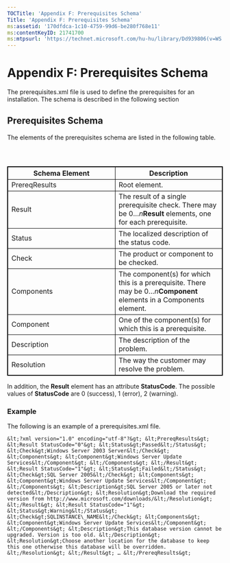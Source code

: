 ```yaml
---
TOCTitle: 'Appendix F: Prerequisites Schema'
Title: 'Appendix F: Prerequisites Schema'
ms:assetid: '170dfdca-1c10-4759-99d6-be280f768e11'
ms:contentKeyID: 21741700
ms:mtpsurl: 'https://technet.microsoft.com/hu-hu/library/Dd939806(v=WS.10)'
---
```


Appendix F: Prerequisites Schema
================================

The prerequisites.xml file is used to define the prerequisites for an installation. The schema is described in the following section

Prerequisites Schema
--------------------

The elements of the prerequisites schema are listed in the following table.

###  

 
<table style="border:1px solid black;">
<colgroup>
<col width="50%" />
<col width="50%" />
</colgroup>
<thead>
<tr class="header">
<th style="border:1px solid black;" >Schema Element</th>
<th style="border:1px solid black;" >Description</th>
</tr>
</thead>
<tbody>
<tr class="odd">
<td style="border:1px solid black;">PrereqResults</td>
<td style="border:1px solid black;">Root element.</td>
</tr>
<tr class="even">
<td style="border:1px solid black;">Result</td>
<td style="border:1px solid black;">The result of a single prerequisite check. There may be 0…<em>n</em><strong>Result</strong> elements, one for each prerequisite.</td>
</tr>
<tr class="odd">
<td style="border:1px solid black;">Status</td>
<td style="border:1px solid black;">The localized description of the status code.</td>
</tr>
<tr class="even">
<td style="border:1px solid black;">Check</td>
<td style="border:1px solid black;">The product or component to be checked.</td>
</tr>
<tr class="odd">
<td style="border:1px solid black;">Components</td>
<td style="border:1px solid black;">The component(s) for which this is a prerequisite. There may be 0…<em>n</em><strong>Component</strong> elements in a Components element.</td>
</tr>
<tr class="even">
<td style="border:1px solid black;">Component</td>
<td style="border:1px solid black;">One of the component(s) for which this is a prerequisite.</td>
</tr>
<tr class="odd">
<td style="border:1px solid black;">Description</td>
<td style="border:1px solid black;">The description of the problem.</td>
</tr>
<tr class="even">
<td style="border:1px solid black;">Resolution</td>
<td style="border:1px solid black;">The way the customer may resolve the problem.</td>
</tr>
</tbody>
</table>
  
In addition, the **Result** element has an attribute **StatusCode**. The possible values of **StatusCode** are 0 (success), 1 (error), 2 (warning).
  
### Example
  
The following is an example of a prerequisites.xml file.
  
```  
&lt;?xml version="1.0" encoding="utf-8"?&gt; &lt;PrereqResults&gt; &lt;Result StatusCode="0"&gt; &lt;Status&gt;Passed&lt;/Status&gt; &lt;Check&gt;Windows Server 2003 Server&lt;/Check&gt; &lt;Components&gt; &lt;Component&gt;Windows Server Update Services&lt;/Component&gt; &lt;/Components&gt; &lt;/Result&gt; &lt;Result StatusCode="1"&gt; &lt;Status&gt;Failed&lt;/Status&gt; &lt;Check&gt;SQL Server 2005&lt;/Check&gt; &lt;Components&gt; &lt;Component&gt;Windows Server Update Services&lt;/Component&gt; &lt;/Components&gt; &lt;Description&gt;SQL Server 2005 or later not detected&lt;/Description&gt; &lt;Resolution&gt;Download the required version from http://www.microsoft.com/downloads/&lt;/Resolution&gt; &lt;/Result&gt; &lt;Result StatusCode="1"&gt; &lt;Status&gt;Warning&lt;/Status&gt; &lt;Check&gt;SQLINSTANCE\_NAME&lt;/Check&gt; &lt;Components&gt; &lt;Component&gt;Windows Server Update Services&lt;/Component&gt; &lt;/Components&gt; &lt;Description&gt;This database version cannot be upgraded. Version is too old. &lt;/Description&gt; &lt;Resolution&gt;Choose another location for the database to keep this one otherwise this database will be overridden. &lt;/Resolution&gt; &lt;/Result&gt; … &lt;/PrereqResults&gt;  
```
